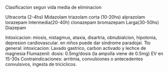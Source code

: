 Clasificacion segun vida media de eliminacion

Ultracorta (2-4hs)
	Midazolam
	triazolam
corta (10-20hs)
	alprazolam
	lorazepam
Intermedia(20-40h)
	clonazepam
	bromazepam
Larga(30-50hs)
	Diazepam

Intoxicacion:
miosis, nistagmus, ataxia, disartria, obnubialcion, hipotonia, depresion cardiovascular.
en niños puede dar sindrome paradojal.
Tto general: intoxicacion:
Lavado gastrico, carbon activado y lechce de magnesia
Flumazenil:
dosis: 0.5mg/dosis (la ampolla viene de 0.5mg) EV en 15-30s
Contraindicaciones: arritmia, convulsiones o antecedentes convulsivos, ingesta de triciclicos.